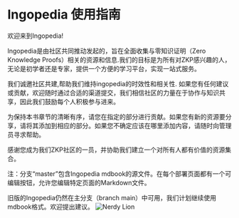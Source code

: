 # Ingopedia 使用指南

欢迎来到Ingopedia!

Ingopedia是由社区共同推动发起的，旨在全面收集与零知识证明（Zero Knowledge Proofs）相关的资源和信息.我们的目标是为所有对ZKP感兴趣的人，无论是初学者还是专家，提供一个方便的学习平台，实现一站式服务。

我们诚邀社区共建,帮助我们维持ingopedia的时效性和相关性. 如果您有任何建议或贡献，欢迎随时通过合适的渠道提交，我们相信社区的力量在于协作与知识共享，因此我们鼓励每个人积极参与进来。

为保持本书章节的清晰有序，请您在指定的部分进行贡献。如果您有新的资源要分享，请将其添加到相应的部分。如果您不确定应该在哪里添加内容，请随时向管理员寻求帮助。

感谢您成为我们ZKP社区的一员，并协助我们建立一个对所有人都有价值的资源集合。

注：分支“master”包含Ingopedia mdbook的源文件。在每个部署页面都有一个可编辑按钮，允许您编辑特定页面的Markdown文件。

旧版的Ingopedia仍然在主分支（branch main）中可用，我们计划继续使用mdbook格式。欢迎提出建议。
![Nerdy Lion](images/helmet4a.png)
